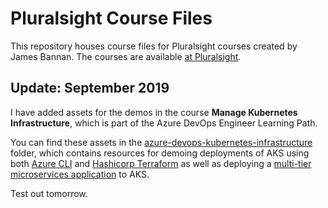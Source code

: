 # Pluralsight Course Files

This repository houses course files for Pluralsight courses created by James Bannan.
The courses are available [at Pluralsight](https://www.pluralsight.com/authors/james-bannan "Pluralsight").

## Update: September 2019

I have added assets for the demos in the course <strong>Manage Kubernetes Infrastructure</strong>, which is part of the Azure DevOps Engineer Learning Path.

You can find these assets in the [azure-devops-kubernetes-infrastructure](azure-devops-kubernetes-infrastructure) folder, which contains resources for demoing deployments of AKS using both [Azure CLI](https://docs.microsoft.com/en-us/cli/azure/install-azure-cli) and [Hashicorp Terraform](https://www.terraform.io/) as well as deploying a [multi-tier microservices application](https://microservices-demo.github.io/) to AKS.


Test out tomorrow.

